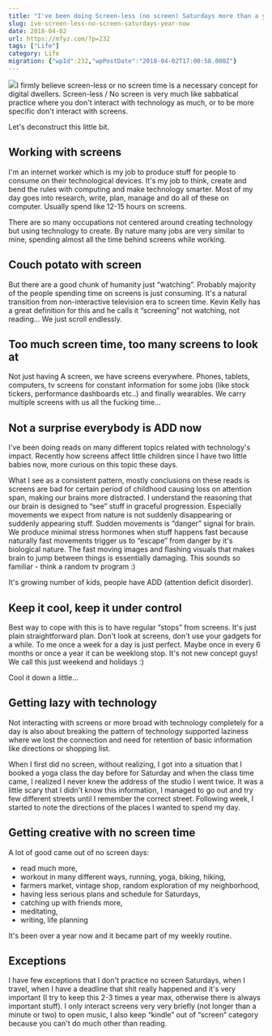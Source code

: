 ```yaml
---
title: "I've been doing Screen-less (no screen) Saturdays more than a year now"
slug: ive-screen-less-no-screen-saturdays-year-now
date: 2018-04-02
url: https://mfyz.com/?p=232
tags: ["Life"]
category: Life
migration: {"wpId":232,"wpPostDate":"2018-04-02T17:00:58.000Z"}
---
```


![](/images/archive/en/2020/05/no_screens_classic_round_sticker-r8b6167129588449f969019c8c377d9ae_v9waf_8byvr_324-300x300_dokxat.jpg?resize=150%2C150&ssl=1&cld_params=h_300,w_300,x_0,y_0/h_150,w_150)I firmly believe screen-less or no screen time is a necessary concept for digital dwellers. Screen-less / No screen is very much like sabbatical practice where you don't interact with technology as much, or to be more specific don't interact with screens.

Let's deconstruct this little bit.

## Working with screens

I'm an internet worker which is my job to produce stuff for people to consume on their technological devices. It's my job to think, create and bend the rules with computing and make technology smarter. Most of my day goes into research, write, plan, manage and do all of these on computer. Usually spend like 12-15 hours on screens.

There are so many occupations not centered around creating technology but using technology to create. By nature many jobs are very similar to mine, spending almost all the time behind screens while working.

## Couch potato with screen

But there are a good chunk of humanity just “watching”. Probably majority of the people spending time on screens is just consuming. It's a natural transition from non-interactive television era to screen time. Kevin Kelly has a great definition for this and he calls it “screening” not watching, not reading... We just scroll endlessly.

## Too much screen time, too many screens to look at

Not just having A screen, we have screens everywhere. Phones, tablets, computers, tv screens for constant information for some jobs (like stock tickers, performance dashboards etc..) and finally wearables. We carry multiple screens with us all the fucking time...

## Not a surprise everybody is ADD now

I've been doing reads on many different topics related with technology's impact. Recently how screens affect little children since I have two little babies now, more curious on this topic these days.

What I see as a consistent pattern, mostly conclusions on these reads is screens are bad for certain period of childhood causing loss on attention span, making our brains more distracted. I understand the reasoning that our brain is designed to “see” stuff in graceful progression. Especially movements we expect from nature is not suddenly disappearing or suddenly appearing stuff. Sudden movements is “danger” signal for brain. We produce minimal stress hormones when stuff happens fast because naturally fast movements trigger us to “escape” from danger by it's biological nature. The fast moving images and flashing visuals that makes brain to jump between things is essentially damaging. This sounds so familiar - think a random tv program :)

It's growing number of kids, people have ADD (attention deficit disorder).

## Keep it cool, keep it under control

Best way to cope with this is to have regular “stops” from screens. It's just plain straightforward plan. Don't look at screens, don't use your gadgets for a while. To me once a week for a day is just perfect. Maybe once in every 6 months or once a year it can be weeklong stop. It's not new concept guys! We call this just weekend and holidays :)

Cool it down a little...

## Getting lazy with technology

Not interacting with screens or more broad with technology completely for a day is also about breaking the pattern of technology supported laziness where we lost the connection and need for retention of basic information like directions or shopping list.

When I first did no screen, without realizing, I got into a situation that I booked a yoga class the day before for Saturday and when the class time came, I realized I never knew the address of the studio I went twice. It was a little scary that I didn't know this information, I managed to go out and try few different streets until I remember the correct street. Following week, I started to note the directions of the places I wanted to spend my day.

## Getting creative with no screen time

A lot of good came out of no screen days:

*   read much more,
*   workout in many different ways, running, yoga, biking, hiking,
*   farmers market, vintage shop, random exploration of my neighborhood,
*   having less serious plans and schedule for Saturdays,
*   catching up with friends more,
*   meditating,
*   writing, life planning

It's been over a year now and it became part of my weekly routine.

## Exceptions

I have few exceptions that I don't practice no screen Saturdays, when I travel, when I have a deadline that shit really happened and it's very important (I try to keep this 2-3 times a year max, otherwise there is always important stuff). I only interact screens very very briefly (not longer than a minute or two) to open music, I also keep “kindle” out of “screen” category because you can't do much other than reading.